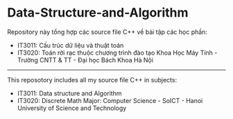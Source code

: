 # Data-Structure-and-Algorithm
Repository này tổng hợp các source file C++ về bài tập các học phần:
- IT3011: Cấu trúc dữ liệu và thuật toán
- IT3020: Toán rời rạc
thuộc chương trình đào tạo Khoa Học Máy Tính - Trường CNTT & TT - Đại học Bách Khoa Hà Nội
--------------------------------------------------------------------
This reposotory includes all my source file C++ in subjects:
- IT3011: Data structure and Algorithm
- IT3020: Discrete Math
Major: Computer Science - SoICT - Hanoi University of Science and Technology
